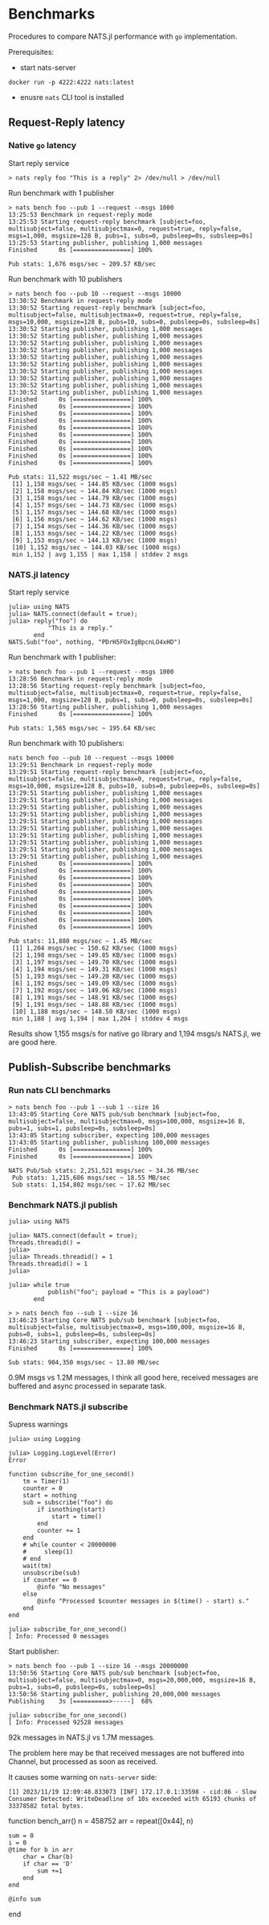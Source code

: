 # Benchmarks

Procedures to compare NATS.jl performance with `go` implementation.

Prerequisites:
- start nats-server

```
docker run -p 4222:4222 nats:latest
```

- enusre `nats` CLI tool is installed

## Request-Reply latency

### Native `go` latency

Start reply service

```
> nats reply foo "This is a reply" 2> /dev/null > /dev/null
```

Run benchmark with 1 publisher

```
> nats bench foo --pub 1 --request --msgs 1000
13:25:53 Benchmark in request-reply mode
13:25:53 Starting request-reply benchmark [subject=foo, multisubject=false, multisubjectmax=0, request=true, reply=false, msgs=1,000, msgsize=128 B, pubs=1, subs=0, pubsleep=0s, subsleep=0s]
13:25:53 Starting publisher, publishing 1,000 messages
Finished      0s [================] 100%

Pub stats: 1,676 msgs/sec ~ 209.57 KB/sec
```

Run benchmark with 10 publishers

```
> nats bench foo --pub 10 --request --msgs 10000
13:30:52 Benchmark in request-reply mode
13:30:52 Starting request-reply benchmark [subject=foo, multisubject=false, multisubjectmax=0, request=true, reply=false, msgs=10,000, msgsize=128 B, pubs=10, subs=0, pubsleep=0s, subsleep=0s]
13:30:52 Starting publisher, publishing 1,000 messages
13:30:52 Starting publisher, publishing 1,000 messages
13:30:52 Starting publisher, publishing 1,000 messages
13:30:52 Starting publisher, publishing 1,000 messages
13:30:52 Starting publisher, publishing 1,000 messages
13:30:52 Starting publisher, publishing 1,000 messages
13:30:52 Starting publisher, publishing 1,000 messages
13:30:52 Starting publisher, publishing 1,000 messages
13:30:52 Starting publisher, publishing 1,000 messages
13:30:52 Starting publisher, publishing 1,000 messages
Finished      0s [================] 100%
Finished      0s [================] 100%
Finished      0s [================] 100%
Finished      0s [================] 100%
Finished      0s [================] 100%
Finished      0s [================] 100%
Finished      0s [================] 100%
Finished      0s [================] 100%
Finished      0s [================] 100%
Finished      0s [================] 100%

Pub stats: 11,522 msgs/sec ~ 1.41 MB/sec
 [1] 1,158 msgs/sec ~ 144.85 KB/sec (1000 msgs)
 [2] 1,158 msgs/sec ~ 144.84 KB/sec (1000 msgs)
 [3] 1,158 msgs/sec ~ 144.79 KB/sec (1000 msgs)
 [4] 1,157 msgs/sec ~ 144.73 KB/sec (1000 msgs)
 [5] 1,157 msgs/sec ~ 144.68 KB/sec (1000 msgs)
 [6] 1,156 msgs/sec ~ 144.62 KB/sec (1000 msgs)
 [7] 1,154 msgs/sec ~ 144.36 KB/sec (1000 msgs)
 [8] 1,153 msgs/sec ~ 144.22 KB/sec (1000 msgs)
 [9] 1,153 msgs/sec ~ 144.13 KB/sec (1000 msgs)
 [10] 1,152 msgs/sec ~ 144.03 KB/sec (1000 msgs)
 min 1,152 | avg 1,155 | max 1,158 | stddev 2 msgs
```

### NATS.jl latency

Start reply service

```
julia> using NATS
julia> NATS.connect(default = true);
julia> reply("foo") do
           "This is a reply."
       end
NATS.Sub("foo", nothing, "PDrH5FOxIgBpcnLO4xHD")
```

Run benchmark with 1 publisher:

```
> nats bench foo --pub 1 --request --msgs 1000
13:28:56 Benchmark in request-reply mode
13:28:56 Starting request-reply benchmark [subject=foo, multisubject=false, multisubjectmax=0, request=true, reply=false, msgs=1,000, msgsize=128 B, pubs=1, subs=0, pubsleep=0s, subsleep=0s]
13:28:56 Starting publisher, publishing 1,000 messages
Finished      0s [================] 100%

Pub stats: 1,565 msgs/sec ~ 195.64 KB/sec
```

Run benchmark with 10 publishers:

```
nats bench foo --pub 10 --request --msgs 10000
13:29:51 Benchmark in request-reply mode
13:29:51 Starting request-reply benchmark [subject=foo, multisubject=false, multisubjectmax=0, request=true, reply=false, msgs=10,000, msgsize=128 B, pubs=10, subs=0, pubsleep=0s, subsleep=0s]
13:29:51 Starting publisher, publishing 1,000 messages
13:29:51 Starting publisher, publishing 1,000 messages
13:29:51 Starting publisher, publishing 1,000 messages
13:29:51 Starting publisher, publishing 1,000 messages
13:29:51 Starting publisher, publishing 1,000 messages
13:29:51 Starting publisher, publishing 1,000 messages
13:29:51 Starting publisher, publishing 1,000 messages
13:29:51 Starting publisher, publishing 1,000 messages
13:29:51 Starting publisher, publishing 1,000 messages
13:29:51 Starting publisher, publishing 1,000 messages
Finished      0s [================] 100%
Finished      0s [================] 100%
Finished      0s [================] 100%
Finished      0s [================] 100%
Finished      0s [================] 100%
Finished      0s [================] 100%
Finished      0s [================] 100%
Finished      0s [================] 100%
Finished      0s [================] 100%
Finished      0s [================] 100%

Pub stats: 11,880 msgs/sec ~ 1.45 MB/sec
 [1] 1,204 msgs/sec ~ 150.62 KB/sec (1000 msgs)
 [2] 1,198 msgs/sec ~ 149.85 KB/sec (1000 msgs)
 [3] 1,197 msgs/sec ~ 149.70 KB/sec (1000 msgs)
 [4] 1,194 msgs/sec ~ 149.31 KB/sec (1000 msgs)
 [5] 1,193 msgs/sec ~ 149.20 KB/sec (1000 msgs)
 [6] 1,192 msgs/sec ~ 149.09 KB/sec (1000 msgs)
 [7] 1,192 msgs/sec ~ 149.06 KB/sec (1000 msgs)
 [8] 1,191 msgs/sec ~ 148.91 KB/sec (1000 msgs)
 [9] 1,191 msgs/sec ~ 148.88 KB/sec (1000 msgs)
 [10] 1,188 msgs/sec ~ 148.50 KB/sec (1000 msgs)
 min 1,188 | avg 1,194 | max 1,204 | stddev 4 msgs
```

Results show 1,155 msgs/s for native go library and 1,194 msgs/s NATS.jl, we are good here.

## Publish-Subscribe benchmarks

### Run nats CLI benchmarks

```
> nats bench foo --pub 1 --sub 1 --size 16
13:43:05 Starting Core NATS pub/sub benchmark [subject=foo, multisubject=false, multisubjectmax=0, msgs=100,000, msgsize=16 B, pubs=1, subs=1, pubsleep=0s, subsleep=0s]
13:43:05 Starting subscriber, expecting 100,000 messages
13:43:05 Starting publisher, publishing 100,000 messages
Finished      0s [================] 100%
Finished      0s [================] 100%

NATS Pub/Sub stats: 2,251,521 msgs/sec ~ 34.36 MB/sec
 Pub stats: 1,215,686 msgs/sec ~ 18.55 MB/sec
 Sub stats: 1,154,802 msgs/sec ~ 17.62 MB/sec

```

### Benchmark NATS.jl publish

```
julia> using NATS

julia> NATS.connect(default = true);
Threads.threadid() = 
julia> 
julia> Threads.threadid() = 1
Threads.threadid() = 1
julia> 

julia> while true
           publish("foo"; payload = "This is a payload")
       end
```

```
> > nats bench foo --sub 1 --size 16
13:46:23 Starting Core NATS pub/sub benchmark [subject=foo, multisubject=false, multisubjectmax=0, msgs=100,000, msgsize=16 B, pubs=0, subs=1, pubsleep=0s, subsleep=0s]
13:46:23 Starting subscriber, expecting 100,000 messages
Finished      0s [================] 100%

Sub stats: 904,350 msgs/sec ~ 13.80 MB/sec
```

0.9M msgs vs 1.2M messages, I think all good here, received messages are buffered and async processed in separate task.

### Benchmark NATS.jl subscribe

Supress warnings

```
julia> using Logging

julia> Logging.LogLevel(Error)
Error
```

```
function subscribe_for_one_second()
    tm = Timer(1)
    counter = 0
    start = nothing
    sub = subscribe("foo") do
        if isnothing(start)
            start = time()
        end
        counter += 1
    end
    # while counter < 20000000
    #     sleep(1)
    # end
    wait(tm)
    unsubscribe(sub)
    if counter == 0
        @info "No messages"
    else
        @info "Processed $counter messages in $(time() - start) s."
    end
end

julia> subscribe_for_one_second()
[ Info: Processed 0 messages

```

Start publisher:


```
> nats bench foo --pub 1 --size 16 --msgs 20000000
13:50:56 Starting Core NATS pub/sub benchmark [subject=foo, multisubject=false, multisubjectmax=0, msgs=20,000,000, msgsize=16 B, pubs=1, subs=0, pubsleep=0s, subsleep=0s]
13:50:56 Starting publisher, publishing 20,000,000 messages
Publishing    3s [==========>-----]  68%
```

```
julia> subscribe_for_one_second()
[ Info: Processed 92528 messages
```

92k messages in NATS.jl vs 1.7M messages.

The problem here may be that received messages are not buffered into Channel, but processed as soon as received.

It causes some warning on `nats-server` side:

```
[1] 2023/11/19 12:09:48.833073 [INF] 172.17.0.1:33598 - cid:86 - Slow Consumer Detected: WriteDeadline of 10s exceeded with 65193 chunks of 33378582 total bytes.
```

function bench_arr()
    n = 458752
    arr = repeat([0x44], n)

    sum = 0
    i = 0
    @time for b in arr
        char = Char(b)
        if char == 'D'
            sum +=1
        end
    end

    @info sum
end